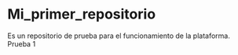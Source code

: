 # Mi_primer_repositorio
Es un repositorio de prueba para el funcionamiento de la plataforma.
Prueba 1

